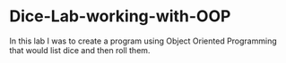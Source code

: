 # Dice-Lab-working-with-OOP
In this lab I was to create a program using Object Oriented Programming that would list dice and then roll them.

